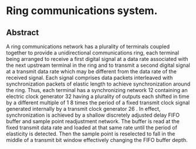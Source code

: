 # Ring communications system.

## Abstract
A ring communications network has a plurality of terminals coupled together to provide a unidirectional communications ring, each terminal being arranged to receive a first digital signal at a data rate associated with the next upstream terminal in the ring and to transmit a second digital signal at a transmit data rate which may be different from the data rate of the received signal. Each signal comprises data packets interleaved with synchronization packets of elastic length to achieve synchronization around the ring. Thus, each terminal has a synchronizing network 12 containing an electric clock generator 32 having a plurality of outputs each shifted in time by a different multiple of 1 8 times the period of a fixed transmit clock signal generated internally by a transmit clock generator 26 . In effect, synchronization is achieved by a shallow discretely adjusted delay FIFO buffer and sample point readjustment network. The buffer is read at the fixed transmit data rate and loaded at that same rate until the period of elasticity is detected. Then the sample point is reselected to fall in the middle of a transmit bit window effectively changing the FIFO buffer depth.
